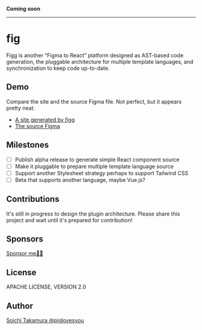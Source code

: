**Coming soon**

---
# fig

Figg is another “Figma to React” platform designed as AST-based code generation, the pluggable architecture for multiple template languages, and synchronization to keep code up-to-date.

## Demo

Compare the site and the source Figma file. Not perfect, but it appears pretty neat.

* [A site generated by figg](https://piglovesyou.github.io/figg/patagonia/)
* [The source Figma](https://www.figma.com/file/pC6EOjjdZpS7PVsPTgjNLL/Patagonia?node-id=1%3A4)

## Milestones

- [ ] Publish alpha release to generate simple React component source
- [ ] Make it pluggable to prepare multiple template language source
- [ ] Support another Stylesheet strategy perhaps to support Tailwind CSS
- [ ] Beta that supports another language, maybe Vue.js?

## Contributions

It's still in progress to design the plugin architecture. Please share this project and wait until it's prepared for contribution!

## Sponsors

[Sponsor me🍦🥶](https://github.com/sponsors/piglovesyou)

## License

APACHE LICENSE, VERSION 2.0

## Author

[Soichi Takamura @piglovesyou](https://github.com/piglovesyou/)
